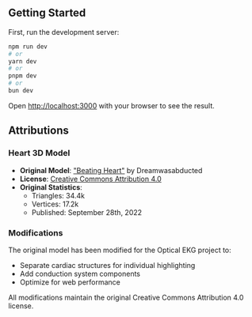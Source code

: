 ## Getting Started

First, run the development server:

```bash
npm run dev
# or
yarn dev
# or
pnpm dev
# or
bun dev
```

Open [http://localhost:3000](http://localhost:3000) with your browser to see the result.

## Attributions

### Heart 3D Model
- **Original Model**: ["Beating Heart"](https://skfb.ly/owVVo) by Dreamwasabducted
- **License**: [Creative Commons Attribution 4.0](http://creativecommons.org/licenses/by/4.0/)
- **Original Statistics**:
  - Triangles: 34.4k
  - Vertices: 17.2k
  - Published: September 28th, 2022

### Modifications
The original model has been modified for the Optical EKG project to:
- Separate cardiac structures for individual highlighting
- Add conduction system components
- Optimize for web performance

All modifications maintain the original Creative Commons Attribution 4.0 license.
